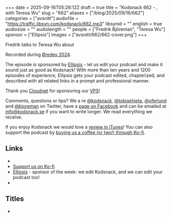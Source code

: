 +++
date = 2025-09-16T05:26:12Z
draft = true
title = "Kodsnack 662 - , with Teresa Wu"
slug = "662"
aliases = ["/blog/2025/09/16/662"]
categories = ["avsnitt"]
audiofile = "https://traffic.libsyn.com/kodsnack/662.mp3"
libsynid = ""
english = true
audiosize = ""
audiolength = ""
people = ["Fredrik Björeman", "Teresa Wu"]
sponsor = ["Ellipsis"]
images = ["avsnitt/662/662-cover.png"]
+++

Fredrik talks to Teresa Wu about

Recorded during [Øredev 2024](https://archive.oredev.org/2024/#/).

The episode is sponsored by [Ellipsis](http://www.ellipsis.se) - let us edit your podcast and make it sound just as good as Kodsnack! With more than ten years and 1200 episodes of experience, Ellipsis gets your podcast edited, chapterized, and described with all related links in a prompt and professional manner.

Thank you [Cloudnet](http://www.cloudnet.se) for sponsoring our [VPS](http://en.wikipedia.org/wiki/Virtual_private_server)!

Comments, questions or tips? We a	re [@kodsnack](https://www.twitter.com/kodsnack), [@tobiashieta](https://www.twitter.com/tobiashieta), [@oferlund](https://twitter.com/oferlund) and [@bjoreman](https://www.twitter.com/bjoreman) on Twitter, have a [page on Facebook](https://www.facebook.com/kodsnack) and can be emailed at [info@kodsnack.se](mailto:info@kodsnack.se) if you want to write longer. We read everything we receive.

If you enjoy Kodsnack we would love a [review in iTunes](http://itunes.apple.com/se/podcast/kodsnack/id561631498?l=en)! You can also support the podcast by <a href="https://ko-fi.com/kodsnack" rel="payment">buying us a coffee (or two!) through Ko-fi</a>.

## Links ##
* 
* [Support us on Ko-fi](https://ko-fi.com/kodsnack)
* [Ellipsis](http://www.ellipsis.se) - sponsor of the week: we edit Kodsnack, and we can edit your podcast too!
* 

## Titles ##
* 